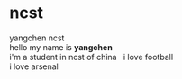 # ncst
yangchen    ncst    
hello my name is **yangchen**  
i'm a student in ncst of china  
i love football  
i love arsenal
